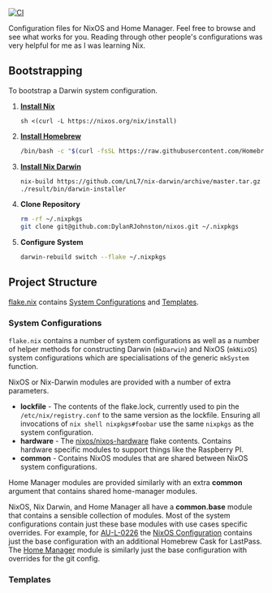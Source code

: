 [![CI](https://github.com/DylanRJohnston/nixos/actions/workflows/CI.yml/badge.svg)](https://github.com/DylanRJohnston/nixos/actions/workflows/CI.yml)

Configuration files for NixOS and Home Manager. Feel free to browse and see what works for you. Reading through other people's configurations was very helpful for me as I was learning Nix.

## Bootstrapping

To bootstrap a Darwin system configuration.

1. **[Install Nix](https://nixos.org/download.html)**

   ```
   sh <(curl -L https://nixos.org/nix/install)
   ```

2. **[Install Homebrew](https://brew.sh/)**

   ```bash
   /bin/bash -c "$(curl -fsSL https://raw.githubusercontent.com/Homebrew/install/HEAD/install.sh)"`
   ```

3. **[Install Nix Darwin](https://github.com/LnL7/nix-darwin#install)**

   ```bash
   nix-build https://github.com/LnL7/nix-darwin/archive/master.tar.gz -A installer
   ./result/bin/darwin-installer
   ```

4. **Clone Repository**

   ```bash
   rm -rf ~/.nixpkgs
   git clone git@github.com:DylanRJohnston/nixos.git ~/.nixpkgs
   ```

5. **Configure System**
   ```bash
   darwin-rebuild switch --flake ~/.nixpkgs
   ```

## Project Structure

[flake.nix](./flake.nix) contains [System Configurations](#system-configurations) and [Templates](#templates).

### System Configurations

`flake.nix` contains a number of system configurations as well as a number of helper methods for constructing Darwin (`mkDarwin`) and NixOS (`mkNixOS`) system configurations which are specialisations of the generic `mkSystem` function.

NixOS or Nix-Darwin modules are provided with a number of extra parameters.

- **lockfile** - The contents of the flake.lock, currently used to pin the `/etc/nix/registry.conf` to the same version as the lockfile. Ensuring all invocations of `nix shell nixpkgs#foobar` use the same `nixpkgs` as the system configuration.
- **hardware** - The [nixos/nixos-hardware](https://github.com/nixos/nixos-hardware) flake contents. Contains hardware specific modules to support things like the Raspberry PI.
- **common** - Contains NixOS modules that are shared between NixOS system configurations.

Home Manager modules are provided similarly with an extra **common** argument that contains shared home-manager modules.

NixOS, Nix Darwin, and Home Manager all have a **common.base** module that contains a sensible collection of modules. Most of the system configurations contain just these base modules with use cases specific overrides. For example, for [AU-L-0226](./hosts/AU-L-0226/) the [NixOS Configuration](./hosts/AU-L-0226/configuration.nix) contains just the base configuration with an additional Homebrew Cask for LastPass. The [Home Manager](./hosts/AU-L-0226/home-manager.nix) module is similarly just the base configuration with overrides for the git config.

### Templates
